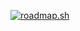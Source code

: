 [![roadmap.sh](https://api.roadmap.sh/v1-badge/wide/65be53440c54812283873908?variant=dark&roadmaps=aspnet-core%2Cgame-developer)](https://roadmap.sh)

